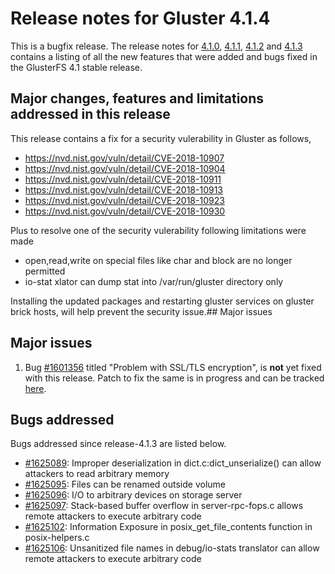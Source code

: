 # Release notes for Gluster 4.1.4

This is a bugfix release. The release notes for [4.1.0](4.1.0.md),
 [4.1.1](4.1.1.md), [4.1.2](4.1.2.md) and [4.1.3](4.1.3.md) contains a
listing of all the new features that were added and bugs fixed in the
GlusterFS 4.1 stable release.

## Major changes, features and limitations addressed in this release

This release contains a fix for a security vulerability in Gluster as follows,
- https://nvd.nist.gov/vuln/detail/CVE-2018-10907
- https://nvd.nist.gov/vuln/detail/CVE-2018-10904
- https://nvd.nist.gov/vuln/detail/CVE-2018-10911
- https://nvd.nist.gov/vuln/detail/CVE-2018-10913
- https://nvd.nist.gov/vuln/detail/CVE-2018-10923
- https://nvd.nist.gov/vuln/detail/CVE-2018-10930

Plus to resolve one of the security vulerability following limitations were made
- open,read,write on special files like char and block are no longer permitted
- io-stat xlator can dump stat into /var/run/gluster directory only

Installing the updated packages and restarting gluster services on gluster
brick hosts, will help prevent the security issue.## Major issues

## Major issues

1. Bug [#1601356](https://bugzilla.redhat.com/show_bug.cgi?id=1601356) titled "Problem with SSL/TLS encryption",
is **not** yet fixed with this release. Patch to fix the same is in progress and
can be tracked [here](https://review.gluster.org/c/glusterfs/+/20993).

## Bugs addressed

Bugs addressed since release-4.1.3 are listed below.

- [#1625089](https://bugzilla.redhat.com/1625089): Improper deserialization in dict.c:dict_unserialize() can allow attackers to read arbitrary memory
- [#1625095](https://bugzilla.redhat.com/1625095): Files can be renamed outside volume
- [#1625096](https://bugzilla.redhat.com/1625096): I/O to arbitrary devices on storage server
- [#1625097](https://bugzilla.redhat.com/1625097): Stack-based buffer overflow in server-rpc-fops.c allows remote attackers to execute arbitrary code
- [#1625102](https://bugzilla.redhat.com/1625102):  Information Exposure in posix_get_file_contents function in posix-helpers.c
- [#1625106](https://bugzilla.redhat.com/1625106): Unsanitized file names in debug/io-stats translator can allow remote attackers to execute arbitrary code


